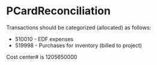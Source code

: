 # PCardReconciliation

Transactions should be categorized (allocated) as follows:

 * 510010 - EDF expenses
 * 519998 - Purchases for inventory (billed to project)

Cost center# is 1205650000
